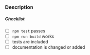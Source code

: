 <!--
Thank you for your pull request. Please provide a description above and review
the requirements below.

Bug fixes and new features should include tests.
-->

### Description

<!-- Please provide a description of your pull request and any relevant steps needed to verify it -->

##### Checklist
<!-- Remove items that do not apply. For completed items, change [ ] to [x]. -->

- [ ] `npm test` passes
- [ ] `npm run build` works
- [ ] tests are included
- [ ] documentation is changed or added
